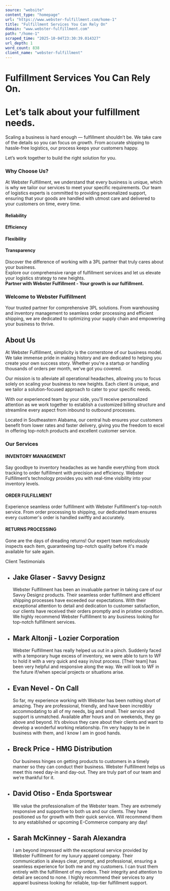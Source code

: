 ```yaml
---
source: "website"
content_type: "homepage"
url: "https://www.webster-fulfillment.com/home-1"
title: "Fulfillment Services You Can Rely On"
domain: "www.webster-fulfillment.com"
path: "/home-1"
scraped_time: "2025-10-04T23:30:39.014327"
url_depth: 1
word_count: 838
client_name: "webster-fulfillment"
---
```


# Fulfillment Services You Can Rely On.

# Let’s talk about your fulfillment needs.

Scaling a business is hard enough — fulfillment shouldn’t be. We take care of the details so you can focus on growth. From accurate shipping to hassle-free logistics, our process keeps your customers happy.

Let’s work together to build the right solution for you.

### Why Choose Us?

At Webster Fulfillment, we understand that every business is unique, which is why we tailor our services to meet your specific requirements. Our team of logistics experts is committed to providing personalized support, ensuring that your goods are handled with utmost care and delivered to your customers on time, every time.

#### Reliability

#### Efficiency

#### Flexibility

#### Transparency

Discover the difference of working with a 3PL partner that truly cares about your business.  
Explore our comprehensive range of fulfillment services and let us elevate your logistics strategy to new heights.  
**Partner with Webster Fulfillment - Your growth is our fulfillment.**

### Welcome to Webster Fulfillment

Your trusted partner for comprehensive 3PL solutions. From warehousing and inventory management to seamless order processing and efficient shipping, we are dedicated to optimizing your supply chain and empowering your business to thrive.

## About Us

At Webster Fulfillment, simplicity is the cornerstone of our business model. We take immense pride in making history and are dedicated to helping you create your own success story. Whether you're a startup or handling thousands of orders per month, we've got you covered.

Our mission is to alleviate all operational headaches, allowing you to focus solely on scaling your business to new heights. Each client is unique, and we tailor a solution-focused approach to cater to your specific needs.

With our experienced team by your side, you'll receive personalized attention as we work together to establish a customized billing structure and streamline every aspect from inbound to outbound processes.

Located in Southeastern Alabama, our central hub ensures your customers benefit from lower rates and faster delivery, giving you the freedom to excel in offering top-notch products and excellent customer service.

### Our Services

#### INVENTORY MANAGEMENT

Say goodbye to inventory headaches as we handle everything from stock tracking to order fulfillment with precision and efficiency. Webster Fulfillment’s technology provides you with real-time visibility into your inventory levels.

#### ORDER FULFILLMENT

Experience seamless order fulfillment with Webster Fulfillment's top-notch service. From order processing to shipping, our dedicated team ensures every customer's order is handled swiftly and accurately.

#### RETURNS PROCESSING

Gone are the days of dreading returns! Our expert team meticulously inspects each item, guaranteeing top-notch quality before it's made available for sale again.

Client Testimonials

*   ## Jake Glaser - Savvy Designz
    
    Webster Fulfillment has been an invaluable partner in taking care of our Savvy Designz products. Their seamless order fulfillment and efficient shipping processes have exceeded our expectations. With their exceptional attention to detail and dedication to customer satisfaction, our clients have received their orders promptly and in pristine condition. We highly recommend Webster Fulfillment to any business looking for top-notch fulfillment services.
    
*   ## Mark Altonji - Lozier Corporation
    
    Webster Fulfillment has really helped us out in a pinch. Suddenly faced with a temporary huge excess of inventory, we were able to turn to WF to hold it with a very quick and easy in/out process. [Their team] has been very helpful and responsive along the way. We will look to WF in the future if/when special projects or situations arise.
    
*   ## Evan Nevel - On Call
    
    So far, my experience working with Webster has been nothing short of amazing. They are professional, friendly, and have been incredibly accommodating to all of my needs, big and small. Their service and support is unmatched. Available after hours and on weekends, they go above and beyond. It’s obvious they care about their clients and want to develop a wonderful working relationship. I’m very happy to be in business with them, and I know I am in good hands.
    
*   ## Breck Price - HMG Distribution
    
    Our business hinges on getting products to customers in a timely manner so they can conduct their business. Webster Fulfillment helps us meet this need day-in and day-out. They are truly part of our team and we’re thankful for it.
    
*   ## David Otiso - Enda Sportswear
    
    We value the professionalism of the Webster team. They are extremely responsive and supportive to both us and our clients. They have positioned us for growth with their quick service. Will recommend them to any established or upcoming E-Commerce company any day!
    
*   ## Sarah McKinney - Sarah Alexandra
    
    I am beyond impressed with the exceptional service provided by Webster Fulfillment for my luxury apparel company. Their communication is always clear, prompt, and professional, ensuring a seamless experience for both me and my customers. I can trust them entirely with the fulfillment of my orders. Their integrity and attention to detail are second to none. I highly recommend their services to any apparel business looking for reliable, top-tier fulfillment support.